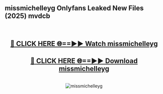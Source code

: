 <h2>missmichelleyg Onlyfans Leaked New Files (2025) mvdcb</h2>
<br>
<div align="center">
<h2><a href="https://mediafiles.top/missmichelleyg&ref=git" rel="nofollow">🔴 CLICK HERE 🌐==►► Watch missmichelleyg</a></h2>
<h2><a href="https://mediafiles.top/missmichelleyg&ref=git" rel="nofollow">🔴 CLICK HERE 🌐==►► Download missmichelleyg</a></h2>
<br>
<a href="https://mediafiles.top/missmichelleyg&ref=git" rel="nofollow" data-target="animated-image.originalLink"><img src="https://i.ibb.co.com/xMMVF88/686577567.gif" alt="missmichelleyg" style="max-width: 100%; display: inline-block;" data-target="animated-image.originalImage"></a>
</div>
<br>
<br>